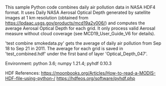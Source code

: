 


This sample Python code combines daily air pollution data in NASA HDF4 format.
It uses Daily NASA Aerosal Optical Depth generated by satellite images at 1 km resolution (obtained from https://lpdaac.usgs.gov/products/mcd19a2v006/)
and computes the average Aerosal Optical Depth for each grid. It only process valid Aerosal measure without cloud coverage (see MCD19_User_Guide_V6 for details).


'test combine smokedata.py' gets the average of daily air pollution from Sep 18 to Sep 21 in 2011. 
The average for each grid is saved in 'test_combined.hdf' under the first band of layer 'Optical_Depth_047'.





Environment: python 3.6; numpy 1.21.4; pyhdf 0.10.3

HDF References:
https://moonbooks.org/Articles/How-to-read-a-MODIS-HDF-file-using-python-/
https://hdfeos.org/software/pyhdf.php
